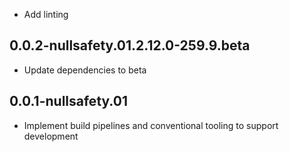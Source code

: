 - Add linting

## 0.0.2-nullsafety.01.2.12.0-259.9.beta

- Update dependencies to beta

## 0.0.1-nullsafety.01

- Implement build pipelines and conventional tooling to support development
